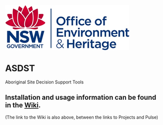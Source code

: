 ![oeh logo](https://github.com/NSW-OEH-EMS-KST/asdst/blob/master/img/oehlogo.png)

# ASDST
Aboriginal Site Decision Support Tools

## Installation and usage information can be found in the [Wiki](https://github.com/NSW-OEH-EMS-KST/asdst/wiki). 

(The link to the Wiki is also above, between the links to Projects and Pulse)
